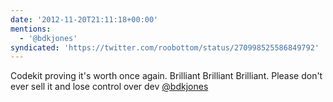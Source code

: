 ```yaml
---
date: '2012-11-20T21:11:18+00:00'
mentions:
  - '@bdkjones'
syndicated: 'https://twitter.com/roobottom/status/270998525586849792'
---
```

Codekit proving it's worth once again. Brilliant Brilliant Brilliant. Please don't ever sell it and lose control over dev [@bdkjones](https://twitter.com/@bdkjones)
